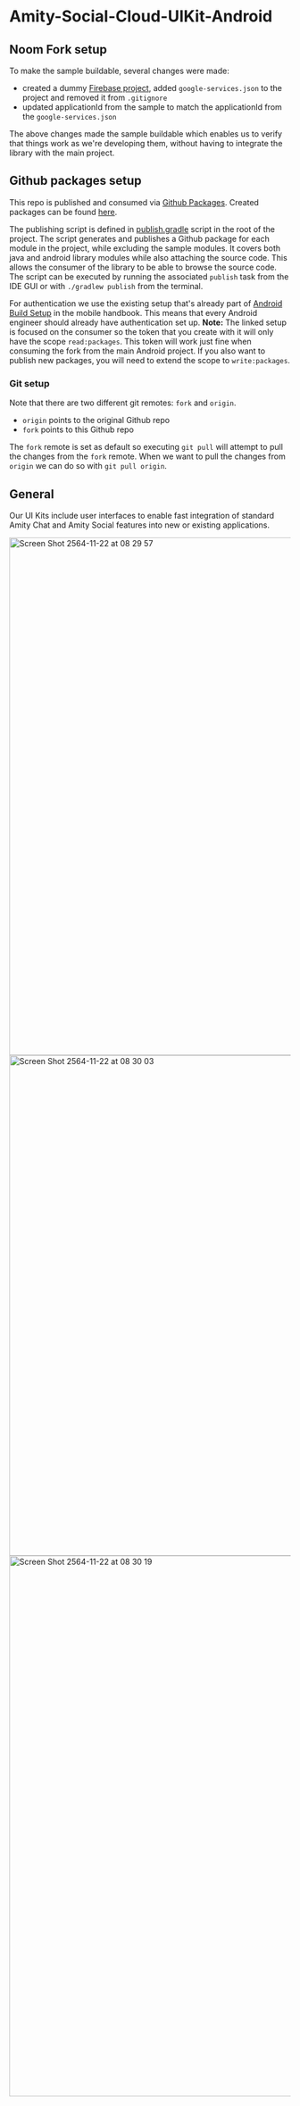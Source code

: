# Amity-Social-Cloud-UIKit-Android

## Noom Fork setup
To make the sample buildable, several changes were made:
- created a dummy [Firebase project](https://console.firebase.google.com/project/amity-android-sample/overview "Firebase project"), added `google-services.json` to the project and removed it from `.gitignore`
- updated applicationId from the sample to match the applicationId from the `google-services.json`

The above changes made the sample buildable which enables us to verify that things work as we're developing them, without having to integrate the library with the main project.

## Github packages setup
This repo is published and consumed via [Github Packages](https://github.com/features/packages "Github Packages"). Created packages can be found [here](https://github.com/orgs/noom/packages?repo_name=Amity-Social-Cloud-UIKit-Android-OpenSource "here").

The publishing script is defined in [publish.gradle](/publish.gradle) script in the root of the project.
The script generates and publishes a Github package for each module in the project, while excluding the sample modules. It covers both java and android library modules while also attaching the source code. This allows the consumer of the library to be able to browse the source code. The script can be executed by running the associated `publish` task from the IDE GUI or with `./gradlew publish` from the terminal.

For authentication we use the existing setup that's already part of [Android Build Setup](https://github.com/noom/mobile-handbook/blob/master/android/build-setup.md#setup-github-packages "Android Build Setup") in the mobile handbook. This means that every Android engineer should already have authentication set up.
**Note:** The linked setup is focused on the consumer so the token that you create with it will only have the scope `read:packages`. This token will work just fine when consuming the fork from the main Android project.  If you also want to publish new packages, you will need to extend the scope to `write:packages`.

### Git setup
Note that there are two different git remotes: `fork` and `origin`.
- `origin` points to the original Github repo
- `fork` points to this Github repo

The `fork` remote is set as default so executing `git pull` will attempt to pull the changes from the `fork` remote.
When we want to pull the changes from `origin` we can do so with `git pull origin`.

## General
Our UI Kits include user interfaces to enable fast integration of standard
Amity Chat and Amity Social features into new or existing applications.

<img width="928" alt="Screen Shot 2564-11-22 at 08 29 57" src="https://user-images.githubusercontent.com/9884138/142821262-aab24859-68a6-45fe-a94f-3cd3a679b0ee.png">
<img width="897" alt="Screen Shot 2564-11-22 at 08 30 03" src="https://user-images.githubusercontent.com/9884138/142821272-cf46e2c6-9963-4b90-85ed-274ccc820756.png">
<img width="969" alt="Screen Shot 2564-11-22 at 08 30 19" src="https://user-images.githubusercontent.com/9884138/142821280-aebff2ab-6c94-42ff-a16d-c4d17f4a9d74.png">

